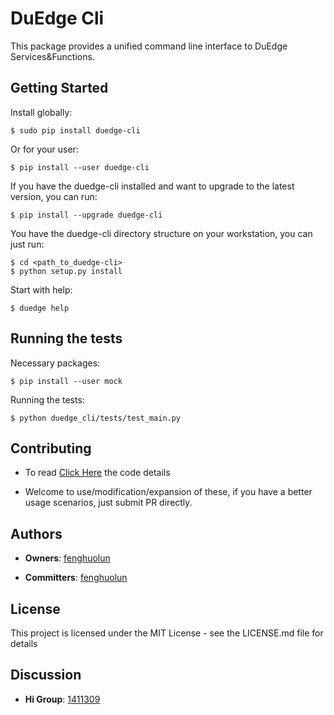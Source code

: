 # DuEdge Cli

This package provides a unified command line interface to DuEdge Services&Functions.

## Getting Started

Install globally:
```
$ sudo pip install duedge-cli
```

Or for your user:
```
$ pip install --user duedge-cli
```

If you have the duedge-cli installed and want to upgrade to the latest version, you can run:
```
$ pip install --upgrade duedge-cli
```

You have the duedge-cli directory structure on your workstation, you can just run:
```
$ cd <path_to_duedge-cli>
$ python setup.py install
```

Start with help:
```
$ duedge help
```

## Running the tests

Necessary packages:
```
$ pip install --user mock
```

Running the tests:
```
$ python duedge_cli/tests/test_main.py
```

## Contributing

* To read [Click Here](https://github.com/baidu/duedge-cli) the code details

* Welcome to use/modification/expansion of these, if you have a better usage scenarios, just submit PR directly.

## Authors

* **Owners**: [fenghuolun](fenghuolun@baidu.com)

* **Committers**: [fenghuolun](fenghuolun@baidu.com)

## License

This project is licensed under the MIT License - see the LICENSE.md file for details

## Discussion

* **Hi Group**: [1411309](fenghuolun@baidu.com)
